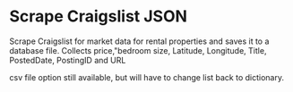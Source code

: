 # Scrape Craigslist JSON

Scrape Craigslist for market data for rental properties and saves it to a database file.
Collects price,"bedroom size, Latitude, Longitude, Title, PostedDate, PostingID and URL

csv file option still available, but will have to change list back to dictionary.